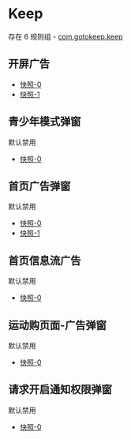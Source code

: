 # Keep

存在 6 规则组 - [com.gotokeep.keep](/src/apps/com.gotokeep.keep.ts)

## 开屏广告

- [快照-0](https://i.gkd.li/import/12706108)
- [快照-1](https://i.gkd.li/import/13635599)

## 青少年模式弹窗

默认禁用

- [快照-0](https://i.gkd.li/import/12706097)

## 首页广告弹窗

默认禁用

- [快照-0](https://i.gkd.li/import/12706102)
- [快照-1](https://i.gkd.li/import/13761641)

## 首页信息流广告

默认禁用

- [快照-0](https://i.gkd.li/import/12706115)

## 运动购页面-广告弹窗

默认禁用

- [快照-0](https://i.gkd.li/import/12706111)

## 请求开启通知权限弹窗

默认禁用

- [快照-0](https://i.gkd.li/import/13761671)
